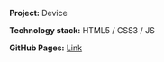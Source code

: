 **Project:** Device

**Technology stack:** HTML5 / CSS3 / JS

**GitHub Pages:** <a href="https://erikkopcha.github.io/Device-Academy/index.html">Link</a>
